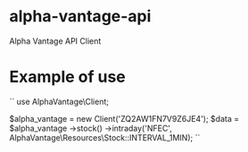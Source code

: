 # alpha-vantage-api
Alpha Vantage API Client

# Example of use
``
use AlphaVantage\Client;

$alpha_vantage = new Client('ZQ2AW1FN7V9Z6JE4');
$data = $alpha_vantage
    ->stock()
    ->intraday('NFEC', AlphaVantage\Resources\Stock::INTERVAL_1MIN);
``